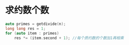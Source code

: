 # 求约数个数

```c++
auto primes = getdivide(n);
long long res = 1;
for (auto item : primes)
    res *= (item.second + 1); //每个质约数的个数加1再相乘
```

